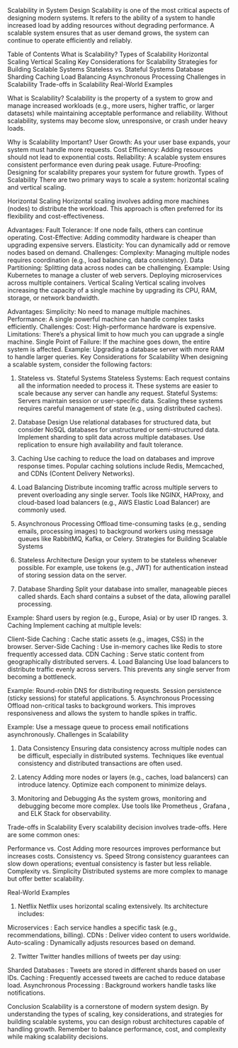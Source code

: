 Scalability in System Design
Scalability is one of the most critical aspects of designing modern systems. It refers to the ability of a system to handle increased load by adding resources without degrading performance. A scalable system ensures that as user demand grows, the system can continue to operate efficiently and reliably.

Table of Contents
What is Scalability?
Types of Scalability
Horizontal Scaling
Vertical Scaling
Key Considerations for Scalability
Strategies for Building Scalable Systems
Stateless vs. Stateful Systems
Database Sharding
Caching
Load Balancing
Asynchronous Processing
Challenges in Scalability
Trade-offs in Scalability
Real-World Examples

What is Scalability?
Scalability is the property of a system to grow and manage increased workloads (e.g., more users, higher traffic, or larger datasets) while maintaining acceptable performance and reliability. Without scalability, systems may become slow, unresponsive, or crash under heavy loads.

Why is Scalability Important?
User Growth: As your user base expands, your system must handle more requests.
Cost Efficiency: Adding resources should not lead to exponential costs.
Reliability: A scalable system ensures consistent performance even during peak usage.
Future-Proofing: Designing for scalability prepares your system for future growth.
Types of Scalability
There are two primary ways to scale a system: horizontal scaling and vertical scaling.

Horizontal Scaling
Horizontal scaling involves adding more machines (nodes) to distribute the workload. This approach is often preferred for its flexibility and cost-effectiveness.

Advantages:
Fault Tolerance: If one node fails, others can continue operating.
Cost-Effective: Adding commodity hardware is cheaper than upgrading expensive servers.
Elasticity: You can dynamically add or remove nodes based on demand.
Challenges:
Complexity: Managing multiple nodes requires coordination (e.g., load balancing, data consistency).
Data Partitioning: Splitting data across nodes can be challenging.
Example:
Using Kubernetes to manage a cluster of web servers.
Deploying microservices across multiple containers.
Vertical Scaling
Vertical scaling involves increasing the capacity of a single machine by upgrading its CPU, RAM, storage, or network bandwidth.

Advantages:
Simplicity: No need to manage multiple machines.
Performance: A single powerful machine can handle complex tasks efficiently.
Challenges:
Cost: High-performance hardware is expensive.
Limitations: There’s a physical limit to how much you can upgrade a single machine.
Single Point of Failure: If the machine goes down, the entire system is affected.
Example:
Upgrading a database server with more RAM to handle larger queries.
Key Considerations for Scalability
When designing a scalable system, consider the following factors:

1. Stateless vs. Stateful Systems
Stateless Systems: Each request contains all the information needed to process it. These systems are easier to scale because any server can handle any request.
Stateful Systems: Servers maintain session or user-specific data. Scaling these systems requires careful management of state (e.g., using distributed caches).
2. Database Design
Use relational databases for structured data, but consider NoSQL databases for unstructured or semi-structured data.
Implement sharding to split data across multiple databases.
Use replication to ensure high availability and fault tolerance.
3. Caching
Use caching to reduce the load on databases and improve response times.
Popular caching solutions include Redis, Memcached, and CDNs (Content Delivery Networks).
4. Load Balancing
Distribute incoming traffic across multiple servers to prevent overloading any single server.
Tools like NGINX, HAProxy, and cloud-based load balancers (e.g., AWS Elastic Load Balancer) are commonly used.
5. Asynchronous Processing
Offload time-consuming tasks (e.g., sending emails, processing images) to background workers using message queues like RabbitMQ, Kafka, or Celery.
Strategies for Building Scalable Systems
1. Stateless Architecture
Design your system to be stateless whenever possible. For example, use tokens (e.g., JWT) for authentication instead of storing session data on the server.

2. Database Sharding
Split your database into smaller, manageable pieces called shards. Each shard contains a subset of the data, allowing parallel processing.

Example:
Shard users by region (e.g., Europe, Asia) or by user ID ranges.
3. Caching
Implement caching at multiple levels:

Client-Side Caching : Cache static assets (e.g., images, CSS) in the browser.
Server-Side Caching : Use in-memory caches like Redis to store frequently accessed data.
CDN Caching : Serve static content from geographically distributed servers.
4. Load Balancing
Use load balancers to distribute traffic evenly across servers. This prevents any single server from becoming a bottleneck.

Example:
Round-robin DNS for distributing requests.
Session persistence (sticky sessions) for stateful applications.
5. Asynchronous Processing
Offload non-critical tasks to background workers. This improves responsiveness and allows the system to handle spikes in traffic.

Example:
Use a message queue to process email notifications asynchronously.
Challenges in Scalability
1. Data Consistency
Ensuring data consistency across multiple nodes can be difficult, especially in distributed systems. Techniques like eventual consistency and distributed transactions are often used.

2. Latency
Adding more nodes or layers (e.g., caches, load balancers) can introduce latency. Optimize each component to minimize delays.

3. Monitoring and Debugging
As the system grows, monitoring and debugging become more complex. Use tools like Prometheus , Grafana , and ELK Stack for observability.

Trade-offs in Scalability
Every scalability decision involves trade-offs. Here are some common ones:

Performance vs. Cost
Adding more resources improves performance but increases costs.
Consistency vs. Speed
Strong consistency guarantees can slow down operations; eventual consistency is faster but less reliable.
Complexity vs. Simplicity
Distributed systems are more complex to manage but offer better scalability.

Real-World Examples
1. Netflix
Netflix uses horizontal scaling extensively. Its architecture includes:

Microservices : Each service handles a specific task (e.g., recommendations, billing).
CDNs : Deliver video content to users worldwide.
Auto-scaling : Dynamically adjusts resources based on demand.

2. Twitter
Twitter handles millions of tweets per day using:

Sharded Databases : Tweets are stored in different shards based on user IDs.
Caching : Frequently accessed tweets are cached to reduce database load.
Asynchronous Processing : Background workers handle tasks like notifications.

Conclusion
Scalability is a cornerstone of modern system design. By understanding the types of scaling, key considerations, and strategies for building scalable systems, you can design robust architectures capable of handling growth. Remember to balance performance, cost, and complexity while making scalability decisions.
